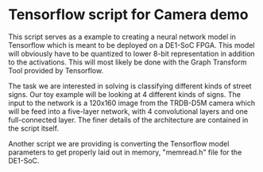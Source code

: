 # Tensorflow script for Camera demo

This script serves as a example to creating a neural network model in Tensorflow which is meant to be deployed on a DE1-SoC FPGA. This model will obviously have to be quantized to lower 8-bit representation in addition to the activations. This will most likely be done with the Graph Transform Tool provided by Tensorflow.

The task we are interested in solving is classifying different kinds of street signs. Our toy example will be looking at 4 different kinds of signs. The input to the network is a 120x160 image from the TRDB-D5M camera which will be feed into a five-layer network, with 4 convolutional layers and one full-connected layer. The finer details of the architecture are contained in the script itself.

Another script we are providing is converting the Tensorflow model parameters to get properly laid out in memory, "memread.h" file for the DE1-SoC.
